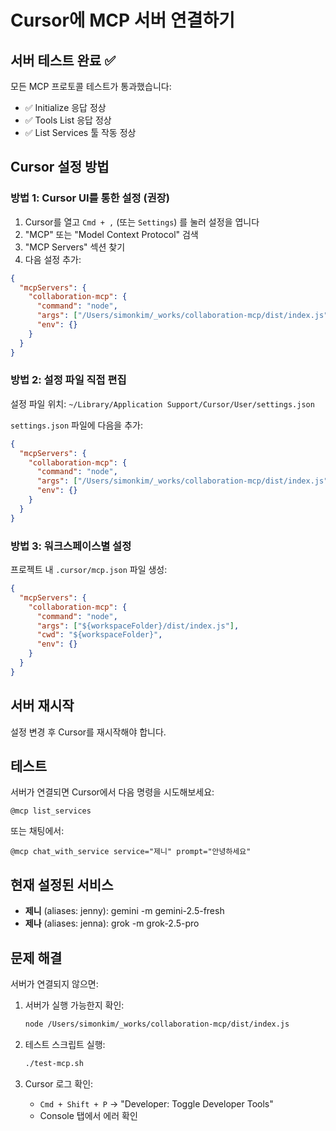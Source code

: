 # Cursor에 MCP 서버 연결하기

## 서버 테스트 완료 ✅

모든 MCP 프로토콜 테스트가 통과했습니다:
- ✅ Initialize 응답 정상
- ✅ Tools List 응답 정상  
- ✅ List Services 툴 작동 정상

## Cursor 설정 방법

### 방법 1: Cursor UI를 통한 설정 (권장)

1. Cursor를 열고 `Cmd + ,` (또는 `Settings`) 를 눌러 설정을 엽니다
2. "MCP" 또는 "Model Context Protocol" 검색
3. "MCP Servers" 섹션 찾기
4. 다음 설정 추가:

```json
{
  "mcpServers": {
    "collaboration-mcp": {
      "command": "node",
      "args": ["/Users/simonkim/_works/collaboration-mcp/dist/index.js"],
      "env": {}
    }
  }
}
```

### 방법 2: 설정 파일 직접 편집

설정 파일 위치: `~/Library/Application Support/Cursor/User/settings.json`

`settings.json` 파일에 다음을 추가:

```json
{
  "mcpServers": {
    "collaboration-mcp": {
      "command": "node",
      "args": ["/Users/simonkim/_works/collaboration-mcp/dist/index.js"],
      "env": {}
    }
  }
}
```

### 방법 3: 워크스페이스별 설정

프로젝트 내 `.cursor/mcp.json` 파일 생성:

```json
{
  "mcpServers": {
    "collaboration-mcp": {
      "command": "node",
      "args": ["${workspaceFolder}/dist/index.js"],
      "cwd": "${workspaceFolder}",
      "env": {}
    }
  }
}
```

## 서버 재시작

설정 변경 후 Cursor를 재시작해야 합니다.

## 테스트

서버가 연결되면 Cursor에서 다음 명령을 시도해보세요:

```
@mcp list_services
```

또는 채팅에서:
```
@mcp chat_with_service service="제니" prompt="안녕하세요"
```

## 현재 설정된 서비스

- **제니** (aliases: jenny): gemini -m gemini-2.5-fresh
- **제나** (aliases: jenna): grok -m grok-2.5-pro

## 문제 해결

서버가 연결되지 않으면:

1. 서버가 실행 가능한지 확인:
   ```bash
   node /Users/simonkim/_works/collaboration-mcp/dist/index.js
   ```

2. 테스트 스크립트 실행:
   ```bash
   ./test-mcp.sh
   ```

3. Cursor 로그 확인:
   - `Cmd + Shift + P` → "Developer: Toggle Developer Tools"
   - Console 탭에서 에러 확인

